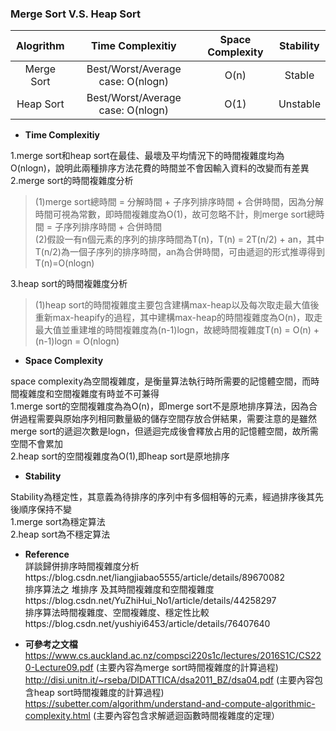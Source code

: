 ### Merge Sort V.S. Heap Sort

| Alogrithm | Time Complexitiy | Space Complexity | Stability |
| :-: | :-: | :-: | :-: |
| Merge Sort |Best/Worst/Average case: O(nlogn)| O(n) | Stable |
| Heap Sort |Best/Worst/Average case: O(nlogn) | O(1) | Unstable|

- **Time Complexitiy**<br>

1.merge sort和heap sort在最佳、最壞及平均情況下的時間複雜度均為O(nlogn)，說明此兩種排序方法花費的時間並不會因輸入資料的改變而有差異<br>
2.merge sort的時間複雜度分析<br>
>(1)merge sort總時間 = 分解時間 + 子序列排序時間 + 合併時間，因為分解時間可視為常數，即時間複雜度為O(1)，故可忽略不計，則merge sort總時間 = 子序列排序時間 + 合併時間<br>
>(2)假設一有n個元素的序列的排序時間為T(n)，T(n) = 2T(n/2) + an，其中T(n/2)為一個子序列的排序時間，an為合併時間，可由遞迴的形式推導得到T(n)=O(nlogn)<br>

3.heap sort的時間複雜度分析<br>
>(1)heap sort的時間複雜度主要包含建構max-heap以及每次取走最大值後重新max-heapify的過程，其中建構max-heap的時間複雜度為O(n)，取走最大值並重建堆的時間複雜度為(n-1)logn，故總時間複雜度T(n) = O(n) + (n-1)logn = O(nlogn)

- **Space Complexity**<br>

space complexity為空間複雜度，是衡量算法執行時所需要的記憶體空間，而時間複雜度和空間複雜度有時並不可兼得<br>
1.merge sort的空間複雜度為為O(n)，即merge sort不是原地排序算法，因為合併過程需要與原始序列相同數量級的儲存空間存放合併結果，需要注意的是雖然merge sort的遞迴次數是logn，但遞迴完成後會釋放占用的記憶體空間，故所需空間不會累加<br>
2.heap sort的空間複雜度為O(1),即heap sort是原地排序<br>

- **Stability**<br>

Stability為穩定性，其意義為待排序的序列中有多個相等的元素，經過排序後其先後順序保持不變<br>
1.merge sort為穩定算法<br>
2.heap sort為不穩定算法<br>








- **Reference**<br>
詳談歸併排序時間複雜度分析https://blog.csdn.net/liangjiabao5555/article/details/89670082<br>
排序算法之 堆排序 及其時間複雜度和空間複雜度https://blog.csdn.net/YuZhiHui_No1/article/details/44258297<br>
排序算法時間複雜度、空間複雜度、穩定性比較https://blog.csdn.net/yushiyi6453/article/details/76407640<br>

- **可參考之文檔**<br>
https://www.cs.auckland.ac.nz/compsci220s1c/lectures/2016S1C/CS220-Lecture09.pdf (主要內容為merge sort時間複雜度的計算過程)<br>
http://disi.unitn.it/~rseba/DIDATTICA/dsa2011_BZ/dsa04.pdf (主要內容包含heap sort時間複雜度的計算過程)<br>
https://subetter.com/algorithm/understand-and-compute-algorithmic-complexity.html (主要內容包含求解遞迴函數時間複雜度的定理）<br>

